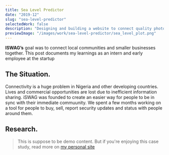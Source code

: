 ```yaml
---
title: Sea Level Predictor
date: "2019-12"
slug: "sea-level-predictor"
selectedWork: false
description: "Designing and building a website to connect quality photographers in Lagos, Nigeria"
previewImage: "/images/work/sea-level-predictor/sea_level_plot.png"
---
```


**ISWAG’s** goal was to connect local communities and smaller businesses together. This post documents my learnings as an intern and early employee at the startup

## The Situation.

Connectivity is a huge problem in Nigeria and other developing countries. Lives and commercial opportunities are lost due to inefficient information sharing. iSWAG was founded to create an easier way for people to be in sync with their immediate commuunity. We spent a few months working on a tool for people to buy, sell, report security updates and status with people around them.

## Research.

> This is suppose to be demo content. But if you're enjoying this case study, read more on [my personal site](https://victorofoegbu.com)
